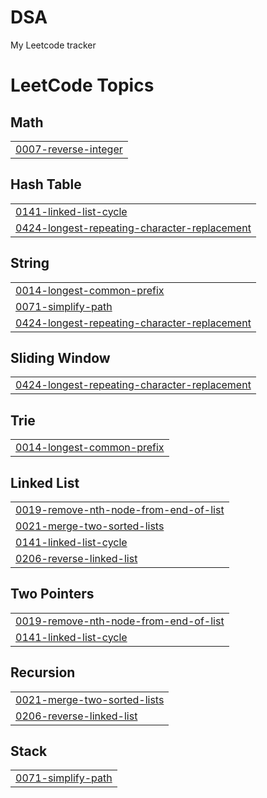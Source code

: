 # DSA
My Leetcode tracker 

<!---LeetCode Topics Start-->
# LeetCode Topics
## Math
|  |
| ------- |
| [0007-reverse-integer](https://github.com/lilyhyojeonglee/DSA/tree/master/0007-reverse-integer) |
## Hash Table
|  |
| ------- |
| [0141-linked-list-cycle](https://github.com/lilyhyojeonglee/DSA/tree/master/0141-linked-list-cycle) |
| [0424-longest-repeating-character-replacement](https://github.com/lilyhyojeonglee/DSA/tree/master/0424-longest-repeating-character-replacement) |
## String
|  |
| ------- |
| [0014-longest-common-prefix](https://github.com/lilyhyojeonglee/DSA/tree/master/0014-longest-common-prefix) |
| [0071-simplify-path](https://github.com/lilyhyojeonglee/DSA/tree/master/0071-simplify-path) |
| [0424-longest-repeating-character-replacement](https://github.com/lilyhyojeonglee/DSA/tree/master/0424-longest-repeating-character-replacement) |
## Sliding Window
|  |
| ------- |
| [0424-longest-repeating-character-replacement](https://github.com/lilyhyojeonglee/DSA/tree/master/0424-longest-repeating-character-replacement) |
## Trie
|  |
| ------- |
| [0014-longest-common-prefix](https://github.com/lilyhyojeonglee/DSA/tree/master/0014-longest-common-prefix) |
## Linked List
|  |
| ------- |
| [0019-remove-nth-node-from-end-of-list](https://github.com/lilyhyojeonglee/DSA/tree/master/0019-remove-nth-node-from-end-of-list) |
| [0021-merge-two-sorted-lists](https://github.com/lilyhyojeonglee/DSA/tree/master/0021-merge-two-sorted-lists) |
| [0141-linked-list-cycle](https://github.com/lilyhyojeonglee/DSA/tree/master/0141-linked-list-cycle) |
| [0206-reverse-linked-list](https://github.com/lilyhyojeonglee/DSA/tree/master/0206-reverse-linked-list) |
## Two Pointers
|  |
| ------- |
| [0019-remove-nth-node-from-end-of-list](https://github.com/lilyhyojeonglee/DSA/tree/master/0019-remove-nth-node-from-end-of-list) |
| [0141-linked-list-cycle](https://github.com/lilyhyojeonglee/DSA/tree/master/0141-linked-list-cycle) |
## Recursion
|  |
| ------- |
| [0021-merge-two-sorted-lists](https://github.com/lilyhyojeonglee/DSA/tree/master/0021-merge-two-sorted-lists) |
| [0206-reverse-linked-list](https://github.com/lilyhyojeonglee/DSA/tree/master/0206-reverse-linked-list) |
## Stack
|  |
| ------- |
| [0071-simplify-path](https://github.com/lilyhyojeonglee/DSA/tree/master/0071-simplify-path) |
<!---LeetCode Topics End-->